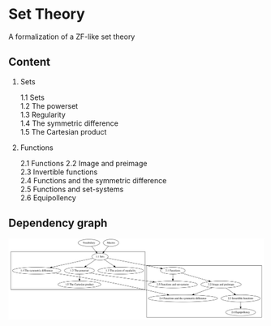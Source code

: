 # Set Theory

A formalization of a ZF-like set theory


## Content

1.  Sets  

    1.1 Sets  
    1.2 The powerset  
    1.3 Regularity  
    1.4 The symmetric difference  
    1.5 The Cartesian product

2.  Functions  

    2.1 Functions
    2.2 Image and preimage  
    2.3 Invertible functions  
    2.4 Functions and the symmetric difference  
    2.5 Functions and set-systems  
    2.6 Equipollency


## Dependency graph

![foo](dependency-graph/graph.svg)
